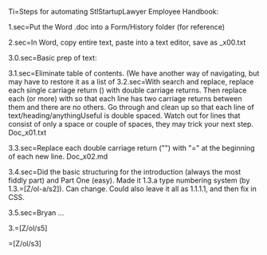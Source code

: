 Ti=Steps for automating StlStartupLawyer Employee Handbook:

1.sec=Put the Word .doc into a Form/History folder (for reference)

2.sec=In Word, copy entire text, paste into a text editor, save as _x00.txt

3.0.sec=Basic prep of text:

3.1.sec=Eliminate table of contents.  (We have another way of navigating, but may have to restore it as a list of <a href...>
3.2.sec=With search and replace, replace each single carriage return (<cr>) with double carriage returns.  Then replace each <cr><cr><cr> (or more) with <cr><cr> so that each line has two carriage returns between them and there are no others.  Go through and clean up so that each line of text/heading/anythingUseful is double spaced.  Watch out for lines that consist of only a space or couple of spaces, they may trick your next step.  Doc_x01.txt

3.3.sec=Replace each double carriage return ("<cr><cr>") with "<cr><cr>=" at the beginning of each new line.  Doc_x02.md

3.4.sec=Did the basic structuring for the introduction (always the most fiddly part) and Part One (easy).  Made it 1.3.a type numbering system (by 1.3.=[Z/ol-a/s2]).  Can change.  Could also leave it all as 1.1.1.1, and then fix in CSS. 
  
3.5.sec=Bryan ...

3.=[Z/ol/s5]

=[Z/ol/s3]